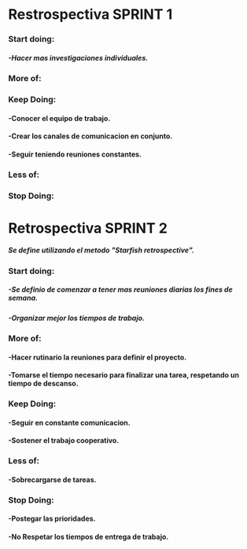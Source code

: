 Restrospectiva SPRINT 1
=======================
  ### Start doing:
  ##### -Hacer mas investigaciones individuales.
 
  ### More of:
 
  ### Keep Doing:
  #### -Conocer el equipo de trabajo.
  #### -Crear los canales de comunicacion en conjunto.
  #### -Seguir teniendo reuniones constantes.
  
  ### Less of:
  
  ### Stop Doing:


Retrospectiva SPRINT 2
=====================
<p><h5>Se define utilizando el metodo "Starfish retrospective".</h5><p>

  ### Start doing:
  ##### -Se definio de comenzar a tener mas reuniones diarias los fines de semana.
  ##### -Organizar mejor los tiempos de trabajo.
  
  ### More of:
  #### -Hacer rutinario la reuniones para definir el proyecto.
  #### -Tomarse el tiempo necesario para finalizar una tarea, respetando un tiempo de descanso.
 
  ### Keep Doing:
  #### -Seguir en constante comunicacion.
  #### -Sostener el trabajo cooperativo.
  
  ### Less of:
  #### -Sobrecargarse de tareas.
  
  ### Stop Doing:
  #### -Postegar las prioridades.
  #### -No Respetar los tiempos de entrega de trabajo. 
  
 
